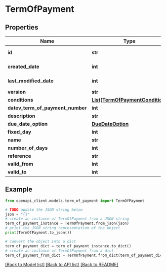 # TermOfPayment


## Properties

Name | Type | Description | Notes
------------ | ------------- | ------------- | -------------
**id** | **str** |  | [optional] [readonly] 
**created_date** | **int** |  | [optional] [readonly] 
**last_modified_date** | **int** |  | [optional] [readonly] 
**version** | **str** |  | [optional] 
**conditions** | [**List[TermOfPaymentCondition]**](TermOfPaymentCondition.md) |  | [optional] 
**datev_term_of_payment_number** | **int** |  | [optional] 
**description** | **str** |  | [optional] 
**due_date_option** | [**DueDateOption**](DueDateOption.md) |  | [optional] 
**fixed_day** | **int** |  | [optional] 
**name** | **str** |  | [optional] 
**number_of_days** | **int** |  | [optional] 
**reference** | **str** |  | [optional] 
**valid_from** | **int** |  | [optional] 
**valid_to** | **int** |  | [optional] 

## Example

```python
from openapi_client.models.term_of_payment import TermOfPayment

# TODO update the JSON string below
json = "{}"
# create an instance of TermOfPayment from a JSON string
term_of_payment_instance = TermOfPayment.from_json(json)
# print the JSON string representation of the object
print(TermOfPayment.to_json())

# convert the object into a dict
term_of_payment_dict = term_of_payment_instance.to_dict()
# create an instance of TermOfPayment from a dict
term_of_payment_from_dict = TermOfPayment.from_dict(term_of_payment_dict)
```
[[Back to Model list]](../README.md#documentation-for-models) [[Back to API list]](../README.md#documentation-for-api-endpoints) [[Back to README]](../README.md)


